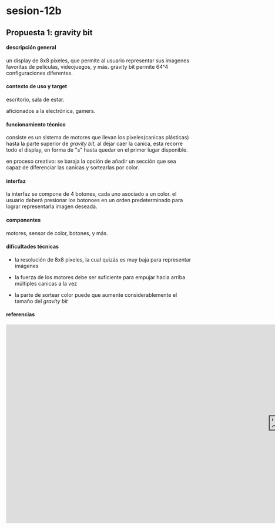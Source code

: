 # sesion-12b

## Propuesta 1: **gravity bit**

#### descripción general

un display de 8x8 pixeles, que permite al usuario representar sus imagenes favoritas de películas, videojuegos, y más. gravity bit permite 64^4 configuraciones diferentes.

#### contexto de uso y target

escritorio, sala de estar.

aficionados a la electrónica, gamers.

#### funcionamiento técnico

consiste es un sistema de motores que llevan los pixeles(canicas plásticas) hasta la parte superior de _gravity bit_, al dejar caer la canica, esta recorre todo el display, en forma de "s" hasta quedar en el primer lugar disponible.

en proceso creativo: se baraja la opción de añadir un sección que sea capaz de diferenciar las canicas y sortearlas por color. 

#### interfaz

la interfaz se compone de 4 botones, cada uno asociado a un color. el usuario deberá presionar los botonoes en un orden predeterminado para lograr representarla imagen deseada.

#### componentes

motores, sensor de color, botones, y más.

#### dificultades técnicas

- la resolución de 8x8 pixeles, la cual quizás es muy baja para representar imágenes

- la fuerza de los motores debe ser suficiente para empujar hacia arriba múltiples canicas a la vez 

- la parte de sortear color puede que aumente considerablemente el tamaño del _gravity bit_
  
#### referencias

<iframe width="1501" height="541" src="https://www.youtube.com/embed/w1ks0Vy98KI" title="Construí una máquina de canicas que crea pixel art" frameborder="0" allow="accelerometer; autoplay; clipboard-write; encrypted-media; gyroscope; picture-in-picture; web-share" referrerpolicy="strict-origin-when-cross-origin" allowfullscreen></iframe>


